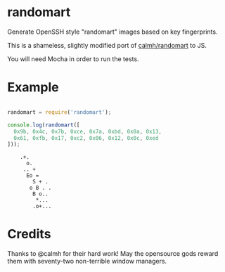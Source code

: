 randomart
====

Generate OpenSSH style "randomart" images based on key fingerprints.

This is a shameless, slightly modified port of [calmh/randomart](https://github.com/calmh/randomart) to JS.

You will need Mocha in order to run the tests.

Example
====

```javascript

randomart = require('randomart');

console.log(randomart([
  0x9b, 0x4c, 0x7b, 0xce, 0x7a, 0xbd, 0x0a, 0x13,
  0x61, 0xfb, 0x17, 0xc2, 0x06, 0x12, 0x0c, 0xed
]));
```

```
    .+.
      o.
     .. +
      Eo =
        S + .
       o B . .
        B o..
         *...
        .o+...
```

Credits
====

Thanks to @calmh for their hard work! May the opensource gods reward them with seventy-two non-terrible window managers.
